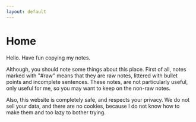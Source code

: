 ```yaml
---
layout: default
---
```

# Home
Hello. Have fun copying my notes.

Although, you should note some things about this place. First of all, notes marked with "#raw" means that they are raw notes, littered with bullet points and incomplete sentences. These notes, are not particularly useful, only useful for me, so you may want to keep on the non-raw notes.

Also, this website is completely safe, and respects your privacy. We do not sell your data, and there are no cookies, because I do not know how to make them and too lazy to bother trying.